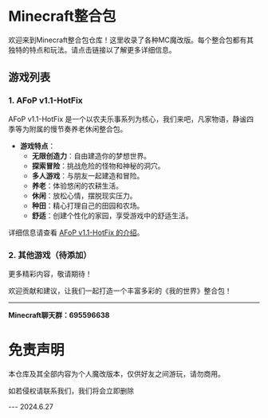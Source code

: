# Minecraft整合包

欢迎来到Minecraft整合包仓库！这里收录了各种MC魔改版。每个整合包都有其独特的特点和玩法。请点击链接以了解更多详细信息。

## 游戏列表

### 1. AFoP v1.1-HotFix

AFoP v1.1-HotFix 是一个以农夫乐事系列为核心，我们来吧，凡家物语，静谧四季等为附属的慢节奏养老休闲整合包。

- **游戏特点**：
  - **无限创造力**：自由建造你的梦想世界。
  - **探索冒险**：挑战危险的怪物和神秘的洞穴。
  - **多人游戏**：与朋友一起建造和冒险。
  - **养老**：体验悠闲的农耕生活。
  - **休闲**：放松心情，摆脱现实压力。
  - **种田**：精心打理自己的田园和农场。
  - **舒适**：创建个性化的家园，享受游戏中的舒适生活。

详细信息请查看 [AFoP v1.1-HotFix 的介绍](./Games/AFoP.md)。

### 2. 其他游戏（待添加）

更多精彩内容，敬请期待！

欢迎贡献和建议，让我们一起打造一个丰富多彩的《我的世界》整合包！

---

**Minecraft聊天群：695596638** 

# 免责声明

本仓库及其全部内容为个人魔改版本，仅供好友之间游玩，请勿商用。

如若侵权请联系我们，我们将会立即删除

 --- 2024.6.27
